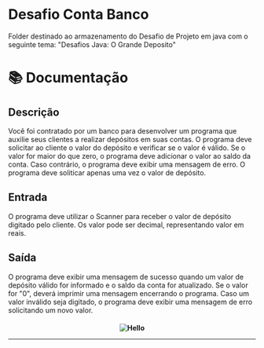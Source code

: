 # Desafio Conta Banco
Folder destinado ao armazenamento do Desafio de Projeto em java com o seguinte tema:
"Desafios Java: O Grande Deposito"

# 📚 Documentação

## Descrição
Você foi contratado por um banco para desenvolver um programa que auxilie seus clientes a realizar depósitos em suas contas. O programa deve solicitar ao cliente o valor do depósito e verificar se o valor é válido. Se o valor for maior do que zero, o programa deve adicionar o valor ao saldo da conta. Caso contrário, o programa deve exibir uma mensagem de erro. O programa deve soliticar apenas uma vez o valor de depósito.
## Entrada
O programa deve utilizar o Scanner para receber o valor de depósito digitado pelo cliente. Os valor pode ser decimal, representando valor em reais.

## Saída
O programa deve exibir uma mensagem de sucesso quando um valor de depósito válido for informado e o saldo da conta for atualizado. Se o valor for "0", deverá imprimir uma mensagem encerrando o programa. Caso um valor inválido seja digitado, o programa deve exibir uma mensagem de erro solicitando um novo valor.



<h4 align="center">
 
![Hello](https://user-images.githubusercontent.com/70382532/138322189-2db8df52-9dcb-40a0-88a8-c365466bd33d.gif)

<hr>